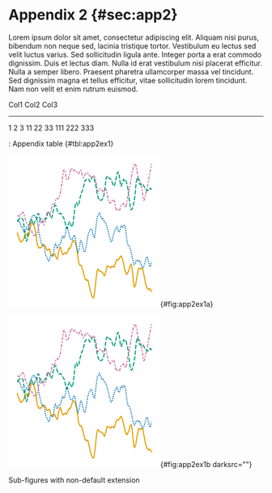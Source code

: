 # Appendix 2 {#sec:app2}

Lorem ipsum dolor sit amet, consectetur adipiscing elit. Aliquam nisi purus,
bibendum non neque sed, lacinia tristique tortor. Vestibulum eu lectus sed velit
luctus varius. Sed sollicitudin ligula ante. Integer porta a erat commodo
dignissim. Duis et lectus diam. Nulla id erat vestibulum nisi placerat
efficitur. Nulla a semper libero. Praesent pharetra ullamcorper massa vel
tincidunt. Sed dignissim magna et tellus efficitur, vitae sollicitudin lorem
tincidunt. Nam non velit et enim rutrum euismod.

Col1       Col2     Col3
------   ------    ------
1             2     3
11           22     33
111         222     333

: Appendix table {#tbl:app2ex1}

<div id="fig:app2ex1">

![Figure with implicit dark version](figures/lines.png){#fig:app2ex1a}

![Figure with suppressed dark version](figures/lines.png){#fig:app2ex1b darksrc=""}

Sub-figures with non-default extension
</div>
